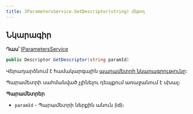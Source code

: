 ```yaml
---
title: IParametersService.GetDescriptor(string) մեթոդ  
---
```


## Նկարագիր

**Դաս՝** [IParametersService](../IParametersService.md)

```c#
public Descriptor GetDescriptor(string paramId)
```

Վերադարձնում է համակարգային [պարամետրի նկարագրությունը](../../types/Descriptor.md):

Պարամետրի սահմանված չլինելու դեպքում առաջանում է սխալ։

**Պարամետրեր**

* `paramId` - Պարամետրի ներքին անուն (id)։
